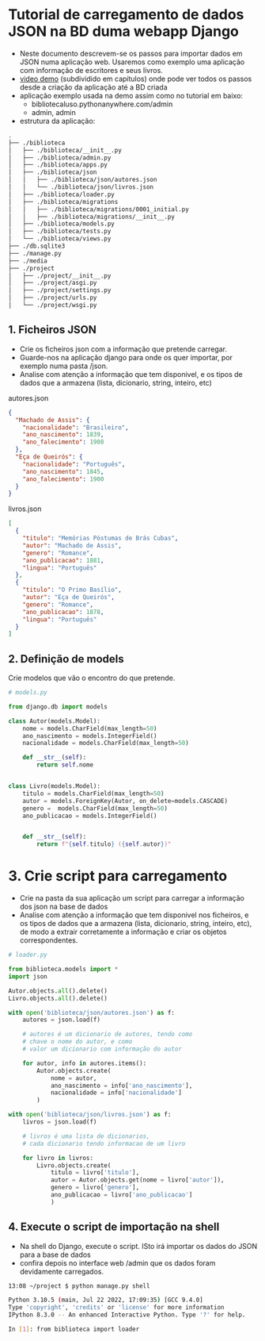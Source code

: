 # Tutorial de carregamento de dados JSON na BD duma webapp Django

* Neste documento descrevem-se os passos para importar dados em JSON numa aplicação web. Usaremos como exemplo uma aplicação com informação de escritores e seus livros.
* [video demo](https://educast.fccn.pt/vod/clips/1oye8xaocv/link_box_h?locale=pt) (subdividido em capítulos) onde pode ver todos os passos desde a criação da aplicação até a BD criada
* aplicação exemplo usada na demo assim como no tutorial em baixo:
    * bibliotecaluso.pythonanywhere.com/admin
    * admin, admin
* estrutura da aplicação:

```bash
.
├── ./biblioteca
│   ├── ./biblioteca/__init__.py
│   ├── ./biblioteca/admin.py
│   ├── ./biblioteca/apps.py
│   ├── ./biblioteca/json
│   │   ├── ./biblioteca/json/autores.json
│   │   └── ./biblioteca/json/livros.json
│   ├── ./biblioteca/loader.py
│   ├── ./biblioteca/migrations
│   │   ├── ./biblioteca/migrations/0001_initial.py
│   │   ├── ./biblioteca/migrations/__init__.py
│   ├── ./biblioteca/models.py
│   ├── ./biblioteca/tests.py
│   └── ./biblioteca/views.py
├── ./db.sqlite3
├── ./manage.py
├── ./media
├── ./project
│   ├── ./project/__init__.py
│   ├── ./project/asgi.py
│   ├── ./project/settings.py
│   ├── ./project/urls.py
│   └── ./project/wsgi.py
```

## 1. Ficheiros JSON

* Crie os ficheiros json com a informação que pretende carregar. 
* Guarde-nos na aplicação django para onde os quer importar, por exemplo numa pasta /json.
* Analise com atenção a informação que tem disponivel, e os tipos de dados que a armazena (lista, dicionario, string, inteiro, etc)
  
autores.json
```json
{
  "Machado de Assis": {
    "nacionalidade": "Brasileiro",
    "ano_nascimento": 1839,
    "ano_falecimento": 1908
  },
  "Eça de Queirós": {
    "nacionalidade": "Português",
    "ano_nascimento": 1845,
    "ano_falecimento": 1900
  }
}
```

livros.json
```json
[
  {
    "titulo": "Memórias Póstumas de Brás Cubas",
    "autor": "Machado de Assis",
    "genero": "Romance",
    "ano_publicacao": 1881,
    "lingua": "Português"
  },
  {
    "titulo": "O Primo Basílio",
    "autor": "Eça de Queirós",
    "genero": "Romance",
    "ano_publicacao": 1878,
    "lingua": "Português"
  }
]
```
## 2. Definição de models

Crie modelos que vão o encontro do que pretende.

```python
# models.py

from django.db import models

class Autor(models.Model):
    nome = models.CharField(max_length=50)
    ano_nascimento = models.IntegerField()
    nacionalidade = models.CharField(max_length=50)

    def __str__(self):
        return self.nome


class Livro(models.Model):
    titulo = models.CharField(max_length=50)
    autor = models.ForeignKey(Autor, on_delete=models.CASCADE)
    genero =  models.CharField(max_length=50)
    ano_publicacao = models.IntegerField()


    def __str__(self):
        return f"{self.titulo} ({self.autor})"
```

# 3. Crie script para carregamento

* Crie na pasta da sua aplicação um script para carregar a informação dos json na base de dados
* Analise com atenção a informação que tem disponivel nos ficheiros, e os tipos de dados que a armazena (lista, dicionario, string, inteiro, etc), de modo a extrair corretamente a informação e criar os objetos correspondentes.

```python
# loader.py

from biblioteca.models import *
import json

Autor.objects.all().delete()
Livro.objects.all().delete()

with open('biblioteca/json/autores.json') as f:
    autores = json.load(f)

    # autores é um dicionario de autores, tendo como
    # chave o nome do autor, e como
    # valor um dicionario com informação do autor  

    for autor, info in autores.items(): 
        Autor.objects.create(
            nome = autor,
            ano_nascimento = info['ano_nascimento'],
            nacionalidade = info['nacionalidade']
        )

with open('biblioteca/json/livros.json') as f:
    livros = json.load(f)

    # livros é uma lista de dicionarios,
    # cada dicionario tendo informacao de um livro

    for livro in livros:
        Livro.objects.create(
            titulo = livro['titulo'],
            autor = Autor.objects.get(nome = livro['autor']),
            genero = livro['genero'],
            ano_publicacao = livro['ano_publicacao']
            )
```

## 4. Execute o script de importação na shell

* Na shell do Django, execute o script. ISto irá importar os dados do JSON para a base de dados
* confira depois no interface web /admin que os dados foram devidamente carregados.

```bash
13:08 ~/project $ python manage.py shell

Python 3.10.5 (main, Jul 22 2022, 17:09:35) [GCC 9.4.0]
Type 'copyright', 'credits' or 'license' for more information
IPython 8.3.0 -- An enhanced Interactive Python. Type '?' for help.

In [1]: from biblioteca import loader
```
